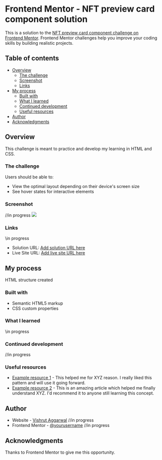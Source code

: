 # Frontend Mentor - NFT preview card component solution

This is a solution to the [NFT preview card component challenge on Frontend Mentor](https://www.frontendmentor.io/challenges/nft-preview-card-component-SbdUL_w0U). Frontend Mentor challenges help you improve your coding skills by building realistic projects. 

## Table of contents

- [Overview](#overview)
  - [The challenge](#the-challenge)
  - [Screenshot](#screenshot)
  - [Links](#links)
- [My process](#my-process)
  - [Built with](#built-with)
  - [What I learned](#what-i-learned)
  - [Continued development](#continued-development)
  - [Useful resources](#useful-resources)
- [Author](#author)
- [Acknowledgments](#acknowledgments)


## Overview

This challenge is meant to practice and develop my learning in HTML and CSS.

### The challenge

Users should be able to:

- View the optimal layout depending on their device's screen size
- See hover states for interactive elements

### Screenshot

//in progress
![](./screenshot.jpg)

### Links

\\in progress
- Solution URL: [Add solution URL here](https://your-solution-url.com)
- Live Site URL: [Add live site URL here](https://your-live-site-url.com)

## My process

HTML structure created

### Built with

- Semantic HTML5 markup
- CSS custom properties

### What I learned

\\in progress

### Continued development

//in progress

### Useful resources

- [Example resource 1](https://www.example.com) - This helped me for XYZ reason. I really liked this pattern and will use it going forward.
- [Example resource 2](https://www.example.com) - This is an amazing article which helped me finally understand XYZ. I'd recommend it to anyone still learning this concept.

## Author

- Website - [Vishrut Aggarwal](https://www.your-site.com) //in progress
- Frontend Mentor - [@yourusername](https://www.frontendmentor.io/profile/yourusername) //in progress

## Acknowledgments

Thanks to Frontend Mentor to give me this opportunity.